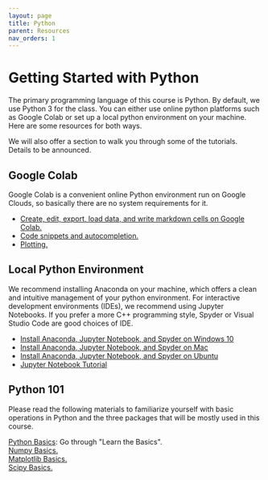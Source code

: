 ```yaml
---
layout: page
title: Python
parent: Resources
nav_orders: 1
---
```


# Getting Started with Python
The primary programming language of this course is Python. By default, we use Python 3 for the class. You can either use online python platforms such as Google Colab or set up a local python environment on your machine. Here are some resources for both ways. 

We will also offer a section to walk you through some of the tutorials. Details to be announced. 


## Google Colab

Google Colab is a convenient online Python environment run on Google Clouds, so basically there are no system requirements for it. 

- [Create, edit, export, load data, and write markdown cells on Google Colab.](https://youtu.be/6Xt6L1I5jSc)
- [Code snippets and autocompletion.](https://youtu.be/i-HnvsehuSw?t=259)
- [Plotting.](https://youtu.be/QEsVKU7p8wo)

## Local Python Environment

We recommend installing Anaconda on your machine, which offers a clean and intuitive management of your python environment. For interactive development environments (IDEs), we recommend using Jupyter Notebooks. If you prefer a more C++ programming style, Spyder or Visual Studio Code are good choices of IDE.  

- [Install Anaconda, Jupyter Notebook, and Spyder on Windows 10](https://youtu.be/FTkUcSicRIA)
- [Install Anaconda, Jupyter Notebook, and Spyder on Mac](https://youtu.be/daVgEXjv6DE)
- [Install Anaconda, Jupyter Notebook, and Spyder on Ubuntu](https://youtu.be/DY0DB_NwEu0)
- [Jupyter Notebook Tutorial](https://youtu.be/2WL-XTl2QYI)


## Python 101

Please read the following materials to familiarize yourself with basic operations in Python and the three packages that will be mostly used in this course.  

[Python Basics](https://www.learnpython.org/en/): Go through "Learn the Basics".  
[Numpy Basics.](https://cs231n.github.io/python-numpy-tutorial/#numpy)  
[Matplotlib Basics.](https://cs231n.github.io/python-numpy-tutorial/#matplotlib)  
[Scipy Basics.](https://cs231n.github.io/python-numpy-tutorial/#scipy)
